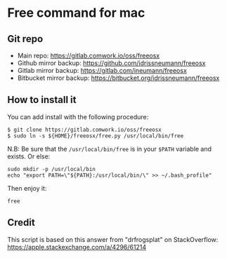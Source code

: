 # Free command for mac

## Git repo

* Main repo: https://gitlab.comwork.io/oss/freeosx
* Github mirror backup: https://github.com/idrissneumann/freeosx
* Gitlab mirror backup: https://gitlab.com/ineumann/freeosx
* Bitbucket mirror backup: https://bitbucket.org/idrissneumann/freeosx

## How to install it

You can add install with the following procedure:


```shell
$ git clone https://gitlab.comwork.io/oss/freeosx
$ sudo ln -s ${HOME}/freeosx/free.py /usr/local/bin/free
```

N.B: Be sure that the `/usr/local/bin/free` is in your `$PATH` variable and exists. Or else:

```shell
sudo mkdir -p /usr/local/bin
echo "export PATH=\"${PATH}:/usr/local/bin/\" >> ~/.bash_profile"
```

Then enjoy it:

```shell
free
```

## Credit

This script is based on this answer from "drfrogsplat" on StackOverflow: https://apple.stackexchange.com/a/4296/61214
